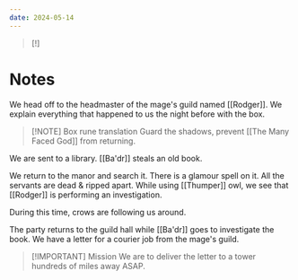 ```yaml
---
date: 2024-05-14
---
```

> [!]
# Notes

We head off to the headmaster of the mage's guild named [[Rodger]]. We explain everything that happened to us the night before with the box.

> [!NOTE] Box rune translation
> Guard the shadows, prevent [[The Many Faced God]] from returning.

We are sent to a library. [[Ba'dr]] steals an old book.

We return to the manor and search it. There is a glamour spell on it. All the servants are dead & ripped apart. While using [[Thumper]] owl, we see that [[Rodger]] is performing an investigation.

During this time, crows are following us around.

The party returns to the guild hall while [[Ba'dr]] goes to investigate the book. We have a letter for a courier job from the mage's guild.

> [!IMPORTANT] Mission
> We are to deliver the letter to a tower hundreds of miles away ASAP.
> 